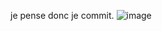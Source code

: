 je pense donc je commit.
![image](https://github.com/user-attachments/assets/3969f1df-eb40-4999-84d5-77d832e3b9d4)
